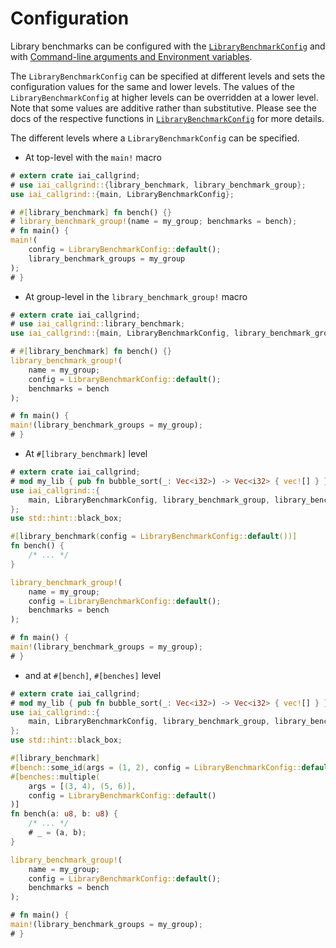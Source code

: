 # Configuration

Library benchmarks can be configured with the [`LibraryBenchmarkConfig`] and
with [Command-line arguments and Environment
variables](../../cli_and_env/basics.md).

The `LibraryBenchmarkConfig` can be specified at different levels and sets the
configuration values for the same and lower levels. The values of the
`LibraryBenchmarkConfig` at higher levels can be overridden at a lower level.
Note that some values are additive rather than substitutive. Please see the docs
of the respective functions in [`LibraryBenchmarkConfig`] for more details.

The different levels where a `LibraryBenchmarkConfig` can be specified.

* At top-level with the `main!` macro

```rust
# extern crate iai_callgrind;
# use iai_callgrind::{library_benchmark, library_benchmark_group};
use iai_callgrind::{main, LibraryBenchmarkConfig};

# #[library_benchmark] fn bench() {}
# library_benchmark_group!(name = my_group; benchmarks = bench);
# fn main() {
main!(
    config = LibraryBenchmarkConfig::default();
    library_benchmark_groups = my_group
);
# }
```

* At group-level in the `library_benchmark_group!` macro

```rust
# extern crate iai_callgrind;
# use iai_callgrind::library_benchmark;
use iai_callgrind::{main, LibraryBenchmarkConfig, library_benchmark_group};

# #[library_benchmark] fn bench() {}
library_benchmark_group!(
    name = my_group;
    config = LibraryBenchmarkConfig::default();
    benchmarks = bench
);

# fn main() {
main!(library_benchmark_groups = my_group);
# }
```

* At `#[library_benchmark]` level

```rust
# extern crate iai_callgrind;
# mod my_lib { pub fn bubble_sort(_: Vec<i32>) -> Vec<i32> { vec![] } }
use iai_callgrind::{
    main, LibraryBenchmarkConfig, library_benchmark_group, library_benchmark
};
use std::hint::black_box;

#[library_benchmark(config = LibraryBenchmarkConfig::default())] 
fn bench() {
    /* ... */
}

library_benchmark_group!(
    name = my_group;
    config = LibraryBenchmarkConfig::default();
    benchmarks = bench
);

# fn main() {
main!(library_benchmark_groups = my_group);
# }
```

* and at `#[bench]`, `#[benches]` level

```rust
# extern crate iai_callgrind;
# mod my_lib { pub fn bubble_sort(_: Vec<i32>) -> Vec<i32> { vec![] } }
use iai_callgrind::{
    main, LibraryBenchmarkConfig, library_benchmark_group, library_benchmark
};
use std::hint::black_box;

#[library_benchmark] 
#[bench::some_id(args = (1, 2), config = LibraryBenchmarkConfig::default())]
#[benches::multiple(
    args = [(3, 4), (5, 6)], 
    config = LibraryBenchmarkConfig::default()
)]
fn bench(a: u8, b: u8) {
    /* ... */
    # _ = (a, b);
}

library_benchmark_group!(
    name = my_group;
    config = LibraryBenchmarkConfig::default();
    benchmarks = bench
);

# fn main() {
main!(library_benchmark_groups = my_group);
# }
```

[`LibraryBenchmarkConfig`]: https://docs.rs/iai-callgrind/0.16.0/iai_callgrind/struct.LibraryBenchmarkConfig.html
